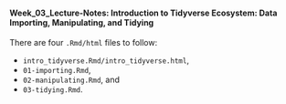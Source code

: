 #### Week_03_Lecture-Notes: Introduction to Tidyverse Ecosystem: Data Importing, Manipulating, and Tidying

There are four `.Rmd/html` files to follow:
 - `intro_tidyverse.Rmd/intro_tidyverse.html`,
 - `01-importing.Rmd`,
 - `02-manipulating.Rmd`, and
 - `03-tidying.Rmd`.
